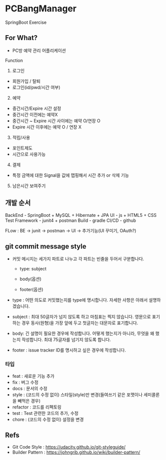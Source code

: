 # PCBangManager
SpringBoot Exercise

## For What?
* PC방 예약 관리 어플리케이션

Function
1. 로그인
 - 회원가입 / 탈퇴
 - 로그인(id/pwd/시간 여부)
 
2. 예약
 - 중간시간/Expire 시간 설정
  - 중간시간 이전에는 예약X
  - 중간시간 ~ Expire 시간 사이에는 예약 O/연장 O
  - Expire 시간 이후에는 예약 O / 연장 X
  
3. 적립/사용
 - 포인트제도
 - 시간으로 사용가능

4. 결제
 - 특정 금액에 대한 Signal을 값에 맵핑해서 시간 추가 or 삭제 기능
 
5. 남은시간 보여주기

## 개발 순서

BackEnd - SpringBoot + MySQL + Hibernate + JPA
UI - js + HTML5 + CSS
Test Framework - junit4 + postman
Build - gradle
CI/CD - github

FLow : BE -> junit -> postman -> UI -> 추가기능(UI 꾸미기, OAuth?)

 ## **git commit message style**
  * 커밋 메시지는 세가지 파트로 나누고 각 파트는 빈줄을 두어서 구분합나다.

    * type: subject

    * body(옵션)

    * footer(옵션)
  * type : 어떤 의도로 커밋했는지를 type에 명시합니다. 자세한 사항은 아래서 설명하겠습니다.
  * subject : 최대 50글자가 넘지 않도록 하고 마침표는 찍지 않습니다. 영문으로 표기하는 경우 동사(원형)을 가장 앞에 두고 첫글자는 대문자로 표기합니다. 
  * body: 긴 설명이 필요한 경우에 작성합니다. 어떻게 했는지가 아니라, 무엇을 왜 했는지 작성합니다. 최대 75글자를 넘기지 않도록 합니다.
  * footer : issue tracker ID를 명시하고 싶은 경우에 작성합니다.
  
  ### 타입
   * feat : 새로운 기능 추가
   * fix : 버그 수정
   * docs : 문서의 수정
   * style : (코드의 수정 없이) 스타일(style)만 변경(들여쓰기 같은 포맷이나 세미콜론을 빼먹은 경우)
   * refactor : 코드를 리펙토링
   * test : Test 관련한 코드의 추가, 수정
   * chore : (코드의 수정 없이) 설정을 변경

 ## Refs
  * Git Code Style : https://udacity.github.io/git-styleguide/
  * Builder Pattern : https://johngrib.github.io/wiki/builder-pattern/  
